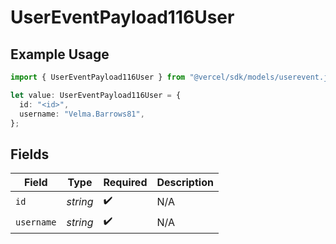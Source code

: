 # UserEventPayload116User

## Example Usage

```typescript
import { UserEventPayload116User } from "@vercel/sdk/models/userevent.js";

let value: UserEventPayload116User = {
  id: "<id>",
  username: "Velma.Barrows81",
};
```

## Fields

| Field              | Type               | Required           | Description        |
| ------------------ | ------------------ | ------------------ | ------------------ |
| `id`               | *string*           | :heavy_check_mark: | N/A                |
| `username`         | *string*           | :heavy_check_mark: | N/A                |